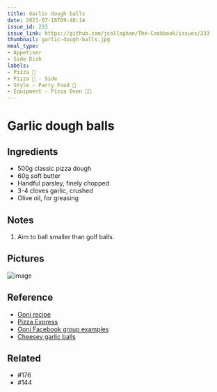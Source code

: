 ```yaml
---
title: Garlic dough balls
date: 2021-07-18T09:48:14
issue_id: 233
issue_link: https://github.com/jcallaghan/The-Cookbook/issues/233
thumbnail: garlic-dough-balls.jpg
meal_type:
- Appetiser
- Side Dish
labels:
- Pizza 🍕
- Pizza 🍕 - Side
- Style - Party Food 🥳
- Equipment - Pizza Oven 🍕🔥
---
```


# Garlic dough balls

## Ingredients

- 500g classic pizza dough 
- 60g soft butter
- Handful parsley, finely chopped
- 3-4 cloves garlic, crushed
- Olive oil, for greasing

## Notes

1. Aim to ball smaller than golf balls.

## Pictures

![image](https://user-images.githubusercontent.com/7449908/126063057-d89a1092-3880-456c-990f-3b604c557221.png)

## Reference

- [Ooni recipe](https://github.com/jcallaghan/Recipes/issues/233#issuecomment-882030637)
- [Pizza Express](https://github.com/jcallaghan/Recipes/issues/233#issuecomment-882031562)
- [Ooni Facebook group examples](https://github.com/jcallaghan/Recipes/issues/233#issuecomment-882031568)
- [Cheesey garlic balls](https://github.com/jcallaghan/Recipes/issues/233#issuecomment-882032638)

## Related

- #176
- #144
